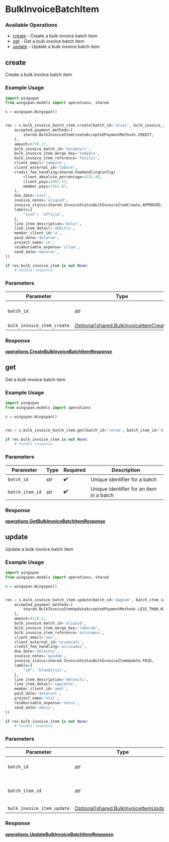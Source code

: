 # BulkInvoiceBatchItem

### Available Operations

* [create](#create) - Create a bulk invoice batch item
* [get](#get) - Get a bulk invoice batch item
* [update](#update) - Update a bulk invoice batch item

## create

Create a bulk invoice batch item

### Example Usage

```python
import wingspan
from wingspan.models import operations, shared

s = wingspan.Wingspan()


res = s.bulk_invoice_batch_item.create(batch_id='alias', bulk_invoice_item_create=shared.BulkInvoiceItemCreate(
    accepted_payment_methods=[
        shared.BulkInvoiceItemCreateAcceptedPaymentMethods.CREDIT,
    ],
    amount=6778.17,
    bulk_invoice_batch_id='excepturi',
    bulk_invoice_item_merge_key='tempora',
    bulk_invoice_item_reference='facilis',
    client_email='tempore',
    client_external_id='labore',
    credit_fee_handling=shared.FeeHandlingConfig(
        client_absolute_percentage=4332.88,
        client_pays=2487.53,
        member_pays=7561.07,
    ),
    due_date='sint',
    invoice_notes='aliquid',
    invoice_status=shared.InvoiceStatusBulkInvoiceItemCreate.APPROVED,
    labels={
        "sint": 'officia',
    },
    line_item_description='dolor',
    line_item_detail='debitis',
    member_client_id='a',
    paid_date='dolorum',
    project_name='in',
    reimbursable_expense='illum',
    send_date='maiores',
))

if res.bulk_invoice_item is not None:
    # handle response
```

### Parameters

| Parameter                                                                              | Type                                                                                   | Required                                                                               | Description                                                                            |
| -------------------------------------------------------------------------------------- | -------------------------------------------------------------------------------------- | -------------------------------------------------------------------------------------- | -------------------------------------------------------------------------------------- |
| `batch_id`                                                                             | *str*                                                                                  | :heavy_check_mark:                                                                     | Unique identifier for a batch                                                          |
| `bulk_invoice_item_create`                                                             | [Optional[shared.BulkInvoiceItemCreate]](../../models/shared/bulkinvoiceitemcreate.md) | :heavy_minus_sign:                                                                     | N/A                                                                                    |


### Response

**[operations.CreateBulkInvoiceBatchItemResponse](../../models/operations/createbulkinvoicebatchitemresponse.md)**


## get

Get a bulk invoice batch item

### Example Usage

```python
import wingspan
from wingspan.models import operations

s = wingspan.Wingspan()


res = s.bulk_invoice_batch_item.get(batch_id='rerum', batch_item_id='dicta')

if res.bulk_invoice_item is not None:
    # handle response
```

### Parameters

| Parameter                                | Type                                     | Required                                 | Description                              |
| ---------------------------------------- | ---------------------------------------- | ---------------------------------------- | ---------------------------------------- |
| `batch_id`                               | *str*                                    | :heavy_check_mark:                       | Unique identifier for a batch            |
| `batch_item_id`                          | *str*                                    | :heavy_check_mark:                       | Unique identifier for an item in a batch |


### Response

**[operations.GetBulkInvoiceBatchItemResponse](../../models/operations/getbulkinvoicebatchitemresponse.md)**


## update

Update a bulk invoice batch item

### Example Usage

```python
import wingspan
from wingspan.models import operations, shared

s = wingspan.Wingspan()


res = s.bulk_invoice_batch_item.update(batch_id='magnam', batch_item_id='cumque', bulk_invoice_item_update=shared.BulkInvoiceItemUpdate(
    accepted_payment_methods=[
        shared.BulkInvoiceItemUpdateAcceptedPaymentMethods.LESS_THAN_NIL_GREATER_THAN_,
    ],
    amount=4118.2,
    bulk_invoice_batch_id='aliquid',
    bulk_invoice_item_merge_key='laborum',
    bulk_invoice_item_reference='accusamus',
    client_email='non',
    client_external_id='occaecati',
    credit_fee_handling='accusamus',
    due_date='delectus',
    invoice_notes='quidem',
    invoice_status=shared.InvoiceStatusBulkInvoiceItemUpdate.PAID,
    labels={
        "id": 'blanditiis',
    },
    line_item_description='deleniti',
    line_item_detail='sapiente',
    member_client_id='amet',
    paid_date='deserunt',
    project_name='nisi',
    reimbursable_expense='natus',
    send_date='omnis',
))

if res.bulk_invoice_item is not None:
    # handle response
```

### Parameters

| Parameter                                                                              | Type                                                                                   | Required                                                                               | Description                                                                            |
| -------------------------------------------------------------------------------------- | -------------------------------------------------------------------------------------- | -------------------------------------------------------------------------------------- | -------------------------------------------------------------------------------------- |
| `batch_id`                                                                             | *str*                                                                                  | :heavy_check_mark:                                                                     | Unique identifier for a batch                                                          |
| `batch_item_id`                                                                        | *str*                                                                                  | :heavy_check_mark:                                                                     | Unique identifier for an item in a batch                                               |
| `bulk_invoice_item_update`                                                             | [Optional[shared.BulkInvoiceItemUpdate]](../../models/shared/bulkinvoiceitemupdate.md) | :heavy_minus_sign:                                                                     | N/A                                                                                    |


### Response

**[operations.UpdateBulkInvoiceBatchItemResponse](../../models/operations/updatebulkinvoicebatchitemresponse.md)**

